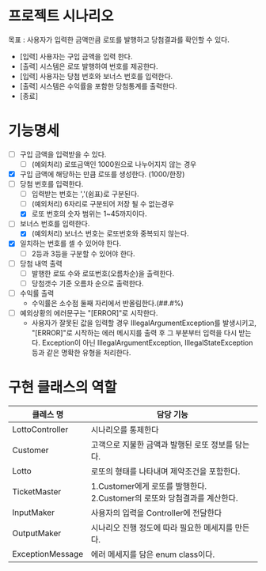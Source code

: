 # 프로젝트 시나리오
목표 : 사용자가 입력한 금액만큼 로또를 발행하고 당첨결과를 확인할 수 있다.
- [입력] 사용자는 구입 금액을 입력 한다.
- [출력] 시스템은 로또 발행하여 번호를 제공한다.
- [입력] 사용자는 당첨 번호와 보너스 번호를 입력한다.
- [출력] 시스템은 수익률을 포함한 당첨통계를 출력한다.
- [종료]

# 기능명세
- [ ] 구입 금액을 입력받을 수 있다.
  - [ ] (예외처리) 로또금액인 1000원으로 나누어지지 않는 경우
- [x] 구입 금액에 해당하는 만큼 로또를 생성한다. (1000/한장) 
- [ ] 당첨 번호를 입력한다.
  - [ ] 입력받는 번호는 ','(쉼표)로 구분된다.
  - [ ] (예외처리) 6자리로 구분되어 저장 될 수 없는경우 
  - [x] 로또 번호의 숫자 범위는 1~45까지이다.
- [ ] 보너스 번호를 입력한다. 
  - [x] (예외처리) 보너스 번호는 로또번호와 중복되지 않는다. 
- [x] 일치하는 번호를 셀 수 있어야 한다.
  - [ ] 2등과 3등을 구분할 수 있어야 한다.
- [ ] 당첨 내역 출력
  - [ ] 발행한 로또 수와 로또번호(오름차순)을 출력한다. 
  - [ ] 당첨갯수 기준 오름차 순으로 출력한다.
- [ ] 수익률 출력
  - 수익률은 소수점 둘째 자리에서 반올림한다.(##.#%)  
- [ ] 예외상황의 에러문구는 "[ERROR]"로 시작한다.
    - 사용자가 잘못된 값을 입력할 경우 IllegalArgumentException를 발생시키고, "[ERROR]"로 시작하는 에러 메시지를 출력 후 그 부분부터 입력을 다시 받는다.
      Exception이 아닌 IllegalArgumentException, IllegalStateException 등과 같은 명확한 유형을 처리한다.

# 구현 클래스의 역할

| 클레스 명             | 담당 기능                                                      |
|-------------------|------------------------------------------------------------|
| LottoController   | 시나리오를 통제한다                                                 |
| Customer          | 고객으로 지불한 금액과 발행된 로또 정보를 담는다.                               |
| Lotto             | 로또의 형태를 나타내며 제약조건을 포함한다.                                   |
| TicketMaster      | 1.Customer에게 로또를 발행한다.<br>2.Customer의 로또와 당첨결과를 계산한다.</br> |
| InputMaker        | 사용자의 입력을 Controller에 전달한다                                  |
| OutputMaker       | 시나리오 진행 정도에 따라 필요한 메세지를 만든다.                               |
| ExceptionMessage  | 에러 메세지를 담은 enum class이다.                                   |